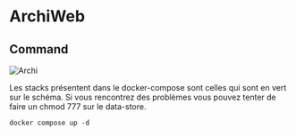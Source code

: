 # ArchiWeb

## Command

![Archi](archi.png)

Les stacks présentent dans le docker-compose sont celles qui sont en vert sur le schéma.
Si vous rencontrez des problèmes vous pouvez tenter de faire un chmod 777 sur le data-store.

```
docker compose up -d
```

